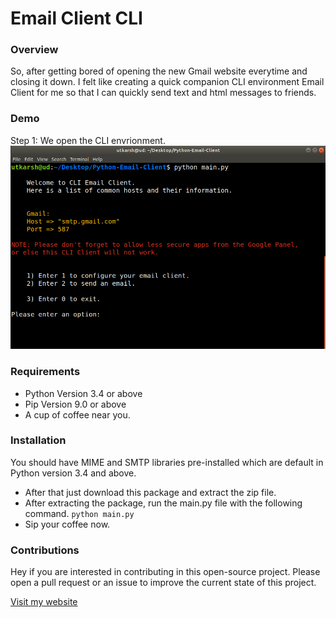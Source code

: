 # Email Client CLI

### Overview
So, after getting bored of opening the new Gmail website everytime and closing it down. I felt like creating a quick companion CLI environment Email Client for me so that I can quickly send text and html messages to friends.

### Demo

Step 1:
We open the CLI envrionment.
![alt text](Scr_1.png "Step 1")

### Requirements
- Python Version 3.4 or above
- Pip Version 9.0 or above
- A cup of coffee near you.

### Installation
You should have MIME and SMTP libraries pre-installed which are default in Python version 3.4 and above.

- After that just download this package and extract the zip file.
- After extracting the package, run the main.py file with the following command.
``python main.py ``
- Sip your coffee now.

### Contributions
Hey if you are interested in contributing in this open-source project. Please open a pull request or an issue to improve the current state of this project.

[Visit my website](http://utkarsh.co)
